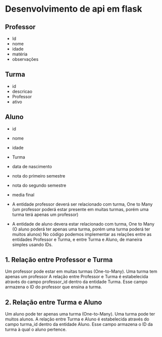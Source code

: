 # Desenvolvimento de api em flask #

## Professor ##
- Id
- nome
- idade
- matéria
- observações

## Turma ##
- id
- descricao
- Professor
- ativo

## Aluno ##
- id
- nome
- idade
- Turma
- data de nascimento
- nota do primeiro semestre
- nota do segundo semestre
- media final

- A entidade professor deverá ser relacionado com turma, One to Many (um professor
  poderá estar presente em muitas turmas, porém uma turma terá apenas um
  professor)

- A entidade de aluno devera estar relacionado com turma, One to Many (O aluno
  poderá ter apenas uma turma, porém uma turma poderá ter muitos alunos)
 No código podemos implementar as relações entre as entidades Professor e Turma, e entre Turma e Aluno, de maneira simples usando IDs.  

## 1. Relação entre Professor e Turma ## 
Um professor pode estar em muitas turmas (One-to-Many).
Uma turma tem apenas um professor
A relação entre Professor e Turma é estabelecida através do campo professor_id dentro da entidade Turma. Esse campo armazena o ID do professor que ensina a turma.

  
## 2. Relação entre Turma e Aluno ## 
Um aluno pode ter apenas uma turma (One-to-Many).
Uma turma pode ter muitos alunos.
 A relação entre Turma e Aluno é estabelecida através do campo turma_id dentro da entidade Aluno. Esse campo armazena o ID da turma à qual o aluno pertence.
